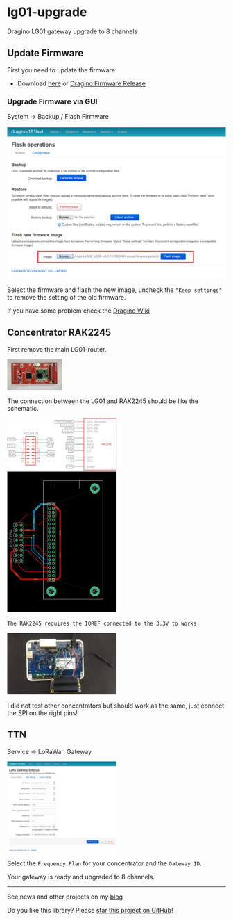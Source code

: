 # lg01-upgrade
Dragino LG01 gateway upgrade to 8 channels

## Update Firmware

First you need to update the firmware: 
* Download [here](firmware/dragino-LG02_LG08--v5.3.1574523484-squashfs-sysupgrade.bin) or [Dragino Firmware Release][1]

### Upgrade Firmware via GUI

System -> Backup / Flash Firmware

<img src="image/LG01-firmware.png" alt="LG01-firmware" width="640px">

Select the firmware and flash the new image, uncheck the `"Keep settings"` to remove the setting of the old firmware.

If you have some problem check the [Dragino Wiki][2]

## Concentrator RAK2245

First remove the main LG01-router.

<img src="image/LG01-router.jpg" alt="LG01-router.jpg" width="25%">

The connection between the LG01 and RAK2245 should be like the schematic.

<img src="image/RAK2245-sch.png" alt="RAK2245-sch.png" width="50%">
<img src="image/RAK2245-brd.png" alt="RAK2245-brd.png" width="50%">

`The RAK2245 requires the IOREF connected to the 3.3V to works.`

<img src="image/LG01-update.jpg" alt="LG01-update.jpg" width="50%">

I did not test other concentrators but should work as the same, just connect the SPI on the right pins!

## TTN

Service -> LoRaWan Gateway

<img src="image/LG01-lorawan.png" alt="LG01-lorawan.png" width="50%">

Select the `Frequency Plan` for your concentrator and the `Gateway ID`.

Your gateway is ready and upgraded to 8 channels.

----

See news and other projects on my [blog](http://loranow.com)

Do you like this library? Please [star this project on GitHub](https://github.com/ricaun/lg01-update/stargazers)!

[1]: http://www.dragino.com/downloads/index.php?dir=LoRa_Gateway/LG01N/Firmware/Release/
[2]: https://wiki.dragino.com/index.php?title=Upgrade_Firmware_ms14
